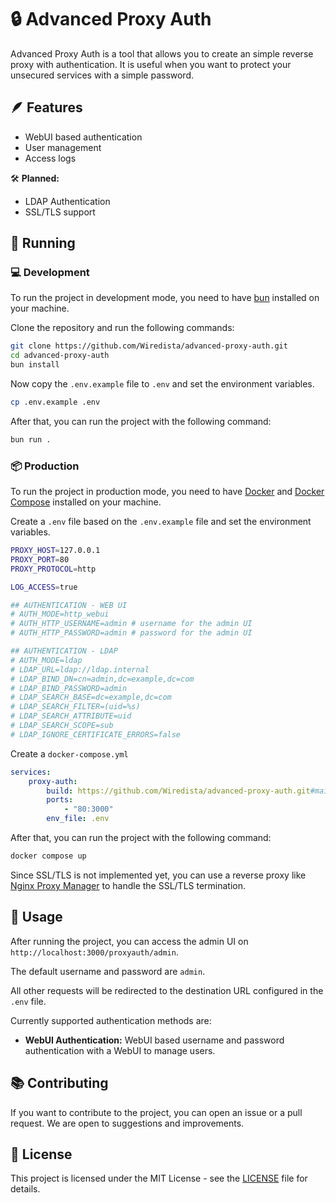 # 🔒 Advanced Proxy Auth

Advanced Proxy Auth is a tool that allows you to create an simple reverse proxy with authentication. It is useful when you want to protect your unsecured services with a simple password.

## 🪶 Features

- WebUI based authentication
- User management
- Access logs

🛠️ **Planned:**
- LDAP Authentication
- SSL/TLS support

## 🚀 Running

### 💻 Development

To run the project in development mode, you need to have [bun](https://bun.sh/) installed on your machine.

Clone the repository and run the following commands:

```bash
git clone https://github.com/Wiredista/advanced-proxy-auth.git
cd advanced-proxy-auth
bun install
```

Now copy the `.env.example` file to `.env` and set the environment variables.

```bash
cp .env.example .env
```

After that, you can run the project with the following command:

```bash
bun run .
```

### 📦 Production

To run the project in production mode, you need to have [Docker](https://www.docker.com/) and [Docker Compose](https://docs.docker.com/compose/) installed on your machine.

Create a `.env` file based on the `.env.example` file and set the environment variables.

```bash
PROXY_HOST=127.0.0.1
PROXY_PORT=80
PROXY_PROTOCOL=http

LOG_ACCESS=true

## AUTHENTICATION - WEB UI
# AUTH_MODE=http_webui
# AUTH_HTTP_USERNAME=admin # username for the admin UI
# AUTH_HTTP_PASSWORD=admin # password for the admin UI

## AUTHENTICATION - LDAP
# AUTH_MODE=ldap
# LDAP_URL=ldap://ldap.internal
# LDAP_BIND_DN=cn=admin,dc=example,dc=com
# LDAP_BIND_PASSWORD=admin
# LDAP_SEARCH_BASE=dc=example,dc=com
# LDAP_SEARCH_FILTER=(uid=%s)
# LDAP_SEARCH_ATTRIBUTE=uid
# LDAP_SEARCH_SCOPE=sub
# LDAP_IGNORE_CERTIFICATE_ERRORS=false
```

Create a `docker-compose.yml`

```yaml
services:
    proxy-auth:
        build: https://github.com/Wiredista/advanced-proxy-auth.git#main
        ports: 
            - "80:3000"
        env_file: .env
```

After that, you can run the project with the following command:

```bash
docker compose up
```

Since SSL/TLS is not implemented yet, you can use a reverse proxy like [Nginx Proxy Manager](https://nginxproxymanager.com/) to handle the SSL/TLS termination.

## 📖 Usage

After running the project, you can access the admin UI on `http://localhost:3000/proxyauth/admin`.

The default username and password are `admin`.

All other requests will be redirected to the destination URL configured in the `.env` file.

Currently supported authentication methods are:
- **WebUI Authentication:** WebUI based username and password authentication with a WebUI to manage users.

## 📚 Contributing

If you want to contribute to the project, you can open an issue or a pull request. We are open to suggestions and improvements.

## 📜 License

This project is licensed under the MIT License - see the [LICENSE](LICENSE) file for details.
